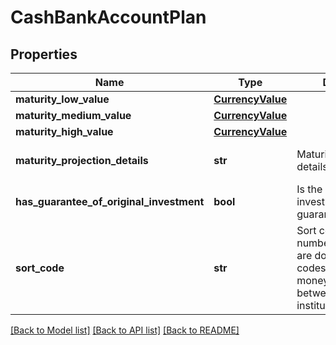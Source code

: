 # CashBankAccountPlan

## Properties
Name | Type | Description | Notes
------------ | ------------- | ------------- | -------------
**maturity_low_value** | [**CurrencyValue**](CurrencyValue.md) |  | [optional] 
**maturity_medium_value** | [**CurrencyValue**](CurrencyValue.md) |  | [optional] 
**maturity_high_value** | [**CurrencyValue**](CurrencyValue.md) |  | [optional] 
**maturity_projection_details** | **str** | Maturity projection details. | [optional] [default to 'null']
**has_guarantee_of_original_investment** | **bool** | Is the original investment amount guaranteed/protected? | [optional] [default to False]
**sort_code** | **str** | Sort code/routing number/branch code are domestic bank codes used to route money transfers between financial institutions. | [optional] [default to 'null']

[[Back to Model list]](../README.md#documentation-for-models) [[Back to API list]](../README.md#documentation-for-api-endpoints) [[Back to README]](../README.md)

